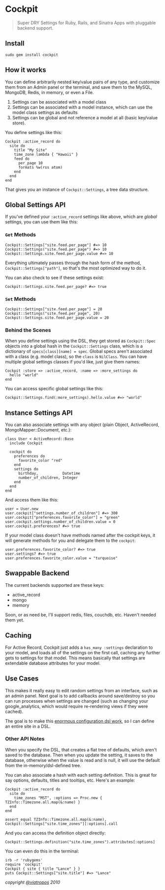 <h1>Cockpit <img src='http://imgur.com/oXAb6.png' width='16' height='15'/></h1>

> Super DRY Settings for Ruby, Rails, and Sinatra Apps with pluggable backend support.

## Install

    sudo gem install cockpit

## How it works

You can define arbitrarily nested key/value pairs of any type, and customize them from an Admin panel or the terminal, and save them to the MySQL, MongoDB, Redis, in memory, or even a File.

1. Settings can be associated with a model class
2. Settings can be associated with a model instance, which can use the model class settings as defaults
3. Settings can be global and not reference a model at all (basic key/value store).

You define settings like this:

    Cockpit :active_record do
      site do
        title "My Site"
        time_zone lambda { "Hawaii" }
        feed do
          per_page 10
          formats %w(rss atom)
        end
      end
    end

That gives you an instance of `Cockpit::Settings`, a tree data structure.

## Global Settings API

If you've defined your `:active_record` settings like above, which are _global_ settings, you can use them like this:

### `Get` Methods

    Cockpit::Settings["site.feed.per_page"] #=> 10
    Cockpit::Settings("site.feed.per_page") #=> 10
    Cockpit::Settings.site.feed.per_page.value #=> 10
    
Everything ultimately passes through the hash form of the method, `Cockpit::Settings["path"]`, so that's the most optimized way to do it.

You can also check to see if these settings exist:

    Cockpit::Settings.site.feed.per_page? #=> true

### `Set` Methods

    Cockpit::Settings["site.feed.per_page"] = 20
    Cockpit::Settings("site.feed.per_page", 20)
    Cockpit::Settings.site.feed.per_page.value = 20
    
### Behind the Scenes

When you define settings using the DSL, they get stored as `Cockpit::Spec` objects into a global hash in the `Cockpit::Settings` class, which is a dictionary of `specs[class][name] = spec`.  Global specs aren't associated with a class (e.g. model class), so the `class` is `NilClass`.  You can have multiple global settings classes if you'd like, just give them names:

    Cockpit :store => :active_record, :name => :more_settings do
      hello "world"
    end
    
You can access specific global settings like this:

    Cockpit::Settings.find(:more_settings).hello.value #=> "world"
    
## Instance Settings API

You can also associate settings with any object (plain Object, ActiveRecord, MongoMapper::Document, etc.):

    class User < ActiveRecord::Base
      include Cockpit
      
      cockpit do
        preferences do
          favorite_color "red"
        end
        settings do
          birthday,           Datetime
          number_of_children, Integer
        end
      end
    end
    
And access them like this:

    user = User.new
    user.cockpit["settings.number_of_children"] #=> 300
    user.cockpit["preferences.favorite_color"] = "green"
    user.cockpit.settings.number_of_children.value = 0
    user.cockpit.preferences? #=> true
    
If your model class doesn't have methods named after the cockpit keys, it will generate methods for you and delegate them to the `cockpit`:

    user.preferences.favorite_color? #=> true
    user.settings? #=> true
    user.preferences.favorite_color.value = "turquoise"
    
## Swappable Backend

The current backends supported are these keys:

- active_record
- mongo
- memory

Soon, or as need be, I'll support redis, files, couchdb, etc.  Haven't needed them yet.

## Caching

For Active Record, Cockpit just adds a `has_many :settings` declaration to your model, and loads all of the settings on the first call, caching any further gets to settings for that model.  This means basically that settings are extendable database attributes for your model.
    
## Use Cases

This makes it really easy to edit random settings from an interface, such as an admin panel.  Next goal is to add callbacks around save/destroy so you can run processes when settings are changed (such as changing your google_analytics, which would require re-rendering views if they were cached).

The goal is to make this [enormous configuration dsl work](http://gist.github.com/558432), so I can define an entire site in a DSL.

### Other API Notes

When you specify the DSL, that creates a flat tree of defaults, which aren't saved to the database.  Then when you update the setting, it saves to the database, otherwise when the value is read and is null, it will use the default from the in-memory/dsl-defined tree.

You can also associate a hash with each setting definition.  This is great for say options, defaults, titles and tooltips, etc.  Here's an example:

    Cockpit :active_record do
      site do
        time_zones "MST", :options => Proc.new { TZInfo::Timezone.all.map(&:name) }
      end
    end
    
    assert_equal TZInfo::Timezone.all.map(&:name), Cockpit::Settings["site.time_zones"][:options].call
    
And you can access the definition object directly:

    Cockpit::Settings.definition("site.time_zones").attributes[:options]
    
You can even do this in the terminal:

    irb -r 'rubygems'
    require 'cockpit'
    Cockpit { site { title "Lance" } }
    puts Cockpit::Settings["site.title"] #=> "Lance"
    
<cite>copyright [@viatropos](http://viatropos.com) 2010</cite>